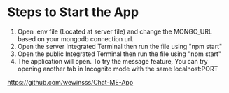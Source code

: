 # Steps to Start the App

1. Open .env file (Located at server file) and change the MONGO_URL based on your mongodb connection url.
2. Open the server Integrated Terminal then run the file using "npm start"
3. Open the public Integrated Terminal then run the file using "npm start"
4. The application will open. To try the message feature, You can try opening another tab in Incognito mode with the same localhost:PORT

https://github.com/wewinsss/Chat-ME-App
